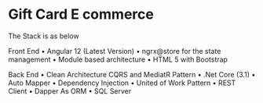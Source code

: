 # Gift Card E commerce

The Stack is as below
 
Front End
•	Angular 12 (Latest Version)
•	ngrx@store for the state management 
•	Module based architecture 
•	HTML 5 with Bootstrap 
 
Back End
•	Clean Architecture CQRS and  MediatR Pattern
•	.Net Core (3.1)
•	Auto Mapper
•	Dependency Injection
•	United of Work Pattern
•	REST Client 
•	Dapper As ORM
•	SQL Server

